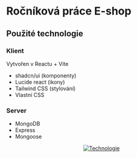 # Ročníková práce E-shop
## Použité technologie
### Klient
Vytvořen v Reactu + Vite
- shadcn/ui (komponenty)
- Lucide react (ikony)
- Tailwind CSS (stylování)
- Vlastní CSS
### Server
- MongoDB
- Express
- Mongoose

<div align="center"> 
  
  [![Technologie](https://skillicons.dev/icons?i=react,js,html,css,express,nodejs,mongodb,tailwind&perline=4)](https://skillicons.dev)
  
</div>
